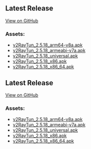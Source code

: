 ## Latest Release
[View on GitHub](https://github.com/DigneZzZ/v2raytun/releases/latest)

### Assets:
- [v2RayTun_2.5.18_arm64-v8a.apk](https://github.com/DigneZzZ/v2raytun/releases/download/latest/v2RayTun_2.5.18_arm64-v8a.apk)
- [v2RayTun_2.5.18_armeabi-v7a.apk](https://github.com/DigneZzZ/v2raytun/releases/download/latest/v2RayTun_2.5.18_armeabi-v7a.apk)
- [v2RayTun_2.5.18_universal.apk](https://github.com/DigneZzZ/v2raytun/releases/download/latest/v2RayTun_2.5.18_universal.apk)
- [v2RayTun_2.5.18_x86.apk](https://github.com/DigneZzZ/v2raytun/releases/download/latest/v2RayTun_2.5.18_x86.apk)
- [v2RayTun_2.5.18_x86_64.apk](https://github.com/DigneZzZ/v2raytun/releases/download/latest/v2RayTun_2.5.18_x86_64.apk)

<!-- LATEST RELEASE START -->
## Latest Release
[View on GitHub](https://github.com/DigneZzZ/v2raytun/releases/latest)

### Assets:
- [v2RayTun_2.5.18_arm64-v8a.apk](https://github.com/DigneZzZ/v2raytun/releases/latest/download/v2RayTun_2.5.18_arm64-v8a.apk)
- [v2RayTun_2.5.18_armeabi-v7a.apk](https://github.com/DigneZzZ/v2raytun/releases/latest/download/v2RayTun_2.5.18_armeabi-v7a.apk)
- [v2RayTun_2.5.18_universal.apk](https://github.com/DigneZzZ/v2raytun/releases/latest/download/v2RayTun_2.5.18_universal.apk)
- [v2RayTun_2.5.18_x86.apk](https://github.com/DigneZzZ/v2raytun/releases/latest/download/v2RayTun_2.5.18_x86.apk)
- [v2RayTun_2.5.18_x86_64.apk](https://github.com/DigneZzZ/v2raytun/releases/latest/download/v2RayTun_2.5.18_x86_64.apk)

<!-- LATEST RELEASE END -->
